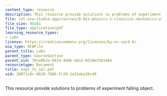 ```yaml
---
content_type: resource
description: This resource provide solutions to problems of experiment falling object.
file: /ol-ocw-studio-app/courses/8-01x-physics-i-classical-mechanics-with-an-experimental-focus-fall-2002/20071c8c8b287886fc292e31abe26c49_expt_fo_sol.pdf
file_size: 95161
file_type: application/pdf
learning_resource_types:
- Labs
license: https://creativecommons.org/licenses/by-nc-sa/4.0/
ocw_type: OCWFile
parent_title: Labs
parent_type: CourseSection
parent_uid: 70ce862e-9814-4ddb-a6a3-0510e258146e
resourcetype: Document
title: expt_fo_sol.pdf
uid: 20071c8c-8b28-7886-fc29-2e31abe26c49
---
```

This resource provide solutions to problems of experiment falling object.